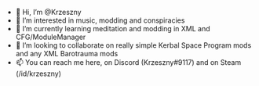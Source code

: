 - 👋 Hi, I’m @Krzeszny
- 👀 I’m interested in music, modding and conspiracies
- 🌱 I’m currently learning meditation and modding in XML and CFG/ModuleManager
- 💞️ I’m looking to collaborate on really simple Kerbal Space Program mods and any XML Barotrauma mods
- 📫 You can reach me here, on Discord (Krzeszny#9117) and on Steam (/id/krzeszny)
